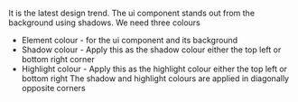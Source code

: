It is the latest design trend. The ui component stands out from the background using shadows. We need three colours
- Element colour - for the ui component and its background
- Shadow colour - Apply this as the shadow colour either the top left or bottom right corner
- Highlight colour - Apply this as the highlight colour either the top left or bottom right
The shadow and highlight colours are applied in diagonally opposite corners